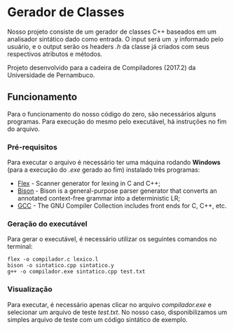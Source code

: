 # Gerador de Classes 

Nosso projeto consiste de um gerador de classes C++ baseados em um analisador sintático dado como entrada. O input será um .y informado pelo usuário, e o output serão os headers _.h_ da classe já criados com seus respectivos atributos e métodos.

Projeto desenvolvido para a cadeira de Compiladores (2017.2) da Universidade de Pernambuco.

## Funcionamento

Para o funcionamento do nosso código do zero, são necessários alguns programas. Para execução do mesmo pelo executável, há instruções no fim do arquivo.

### Pré-requisitos

Para executar o arquivo é necessário ter uma máquina rodando **Windows** (para a execução do _.exe_ gerado ao fim) instalado três programas:
- [Flex](https://github.com/westes/flex) - Scanner generator for lexing in C and C++;
- [Bison](https://www.gnu.org/software/bison/) - Bison is a general-purpose parser generator that converts an annotated context-free grammar into a deterministic LR;
- [GCC](https://gcc.gnu.org/) - The GNU Compiler Collection includes front ends for C, C++, etc.

### Geração do executável

Para gerar o executável, é necessário utilizar os seguintes comandos no terminal:
```
flex -o compilador.c lexico.l
bison -o sintatico.cpp sintatico.y
g++ -o compilador.exe sintatico.cpp test.txt
```
### Visualização

Para executar, é necessário apenas clicar no arquivo _compilador.exe_ e selecionar um arquivo de teste _test.txt_. No nosso caso, disponibilizamos um simples arquivo de teste com um código sintático de exemplo.

